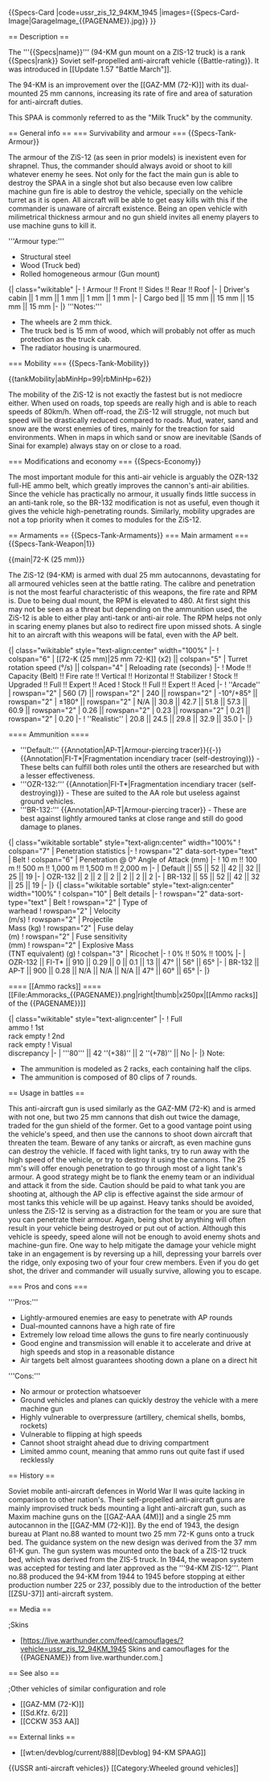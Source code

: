 {{Specs-Card
|code=ussr_zis_12_94KM_1945
|images={{Specs-Card-Image|GarageImage_{{PAGENAME}}.jpg}}
}}

== Description ==
<!-- ''In the description, the first part should be about the history of the creation and combat usage of the vehicle, as well as its key features. In the second part, tell the reader about the ground vehicle in the game. Insert a screenshot of the vehicle, so that if the novice player does not remember the vehicle by name, he will immediately understand what kind of vehicle the article is talking about.'' -->
The '''{{Specs|name}}''' (94-KM gun mount on a ZIS-12 truck) is a rank {{Specs|rank}} Soviet self-propelled anti-aircraft vehicle {{Battle-rating}}. It was introduced in [[Update 1.57 "Battle March"]].

The 94-KM is an improvement over the [[GAZ-MM (72-K)]] with its dual-mounted 25 mm cannons, increasing its rate of fire and area of saturation for anti-aircraft duties.

This SPAA is commonly referred to as the "Milk Truck" by the community.

== General info ==
=== Survivability and armour ===
{{Specs-Tank-Armour}}
<!-- ''Describe armour protection. Note the most well protected and key weak areas. Appreciate the layout of modules as well as the number and location of crew members. Is the level of armour protection sufficient, is the placement of modules helpful for survival in combat? If necessary use a visual template to indicate the most secure and weak zones of the armour.'' -->
The armour of the ZiS-12 (as seen in prior models) is inexistent even for shrapnel. Thus, the commander should always avoid or shoot to kill whatever enemy he sees. Not only for the fact the main gun is able to destroy the SPAA in a single shot but also because even low calibre machine gun fire is able to destroy the vehicle, specially on the vehicle turret as it is open. All aircraft will be able to get easy kills with this if the commander is unaware of aircraft existence. Being an open vehicle with milimetrical thickness armour and no gun shield invites all enemy players to use machine guns to kill it.

'''Armour type:'''

* Structural steel
* Wood (Truck bed)
* Rolled homogeneous armour (Gun mount)

{| class="wikitable"
|-
! Armour !! Front !! Sides !! Rear !! Roof
|-
| Driver's cabin || 1 mm || 1 mm || 1 mm || 1 mm
|-
| Cargo bed || 15 mm || 15 mm || 15 mm || 15 mm
|-
|}
'''Notes:'''

* The wheels are 2 mm thick.
* The truck bed is 15 mm of wood, which will probably not offer as much protection as the truck cab.
* The radiator housing is unarmoured.

=== Mobility ===
{{Specs-Tank-Mobility}}
<!-- ''Write about the mobility of the ground vehicle. Estimate the specific power and manoeuvrability, as well as the maximum speed forwards and backwards.'' -->

{{tankMobility|abMinHp=99|rbMinHp=62}}

The mobility of the ZiS-12 is not exactly the fastest but is not mediocre either. When used on roads, top speeds are really high and is able to reach speeds of 80km/h. When off-road, the ZiS-12 will struggle, not much but speed will be drastically reduced compared to roads. Mud, water, sand and snow are the worst enemies of tires, mainly for the treaction for said environments. When in maps in which sand or snow are inevitable (Sands of Sinai for example) always stay on or close to a road.

=== Modifications and economy ===
{{Specs-Economy}}

The most important module for this anti-air vehicle is arguably the OZR-132 full-HE ammo belt, which greatly improves the cannon's anti-air abilities. Since the vehicle has practically no armour, it usually finds little success in an anti-tank role, so the BR-132 modification is not as useful, even though it gives the vehicle high-penetrating rounds. Similarly, mobility upgrades are not a top priority when it comes to modules for the ZiS-12.

== Armaments ==
{{Specs-Tank-Armaments}}
=== Main armament ===
{{Specs-Tank-Weapon|1}}
<!-- ''Give the reader information about the characteristics of the main gun. Assess its effectiveness in a battle based on the reloading speed, ballistics and the power of shells. Do not forget about the flexibility of the fire, that is how quickly the cannon can be aimed at the target, open fire on it and aim at another enemy. Add a link to the main article on the gun: <code><nowiki>{{main|Name of the weapon}}</nowiki></code>. Describe in general terms the ammunition available for the main gun. Give advice on how to use them and how to fill the ammunition storage.'' -->
{{main|72-K (25 mm)}}

The ZiS-12 (94-KM) is armed with dual 25 mm autocannons, devastating for all armoured vehicles seen at the battle rating. The calibre and penetration is not the most fearful characteristic of this weapons, the fire rate and RPM is. Due to being dual mount, the RPM is elevated to 480. At first sight this may not be seen as a threat but depending on the ammunition used, the ZiS-12 is able to either play anti-tank or anti-air role. The RPM helps not only in scaring enemy planes but also to redirect fire upon missed shots. A single hit to an aircraft with this weapons will be fatal, even with the AP belt.

{| class="wikitable" style="text-align:center" width="100%"
|-
! colspan="6" | [[72-K (25 mm)|25 mm 72-K]] (x2) || colspan="5" | Turret rotation speed (°/s) || colspan="4" | Reloading rate (seconds)
|-
! Mode !! Capacity (Belt) !! Fire rate !! Vertical !! Horizontal !! Stabilizer
! Stock !! Upgraded !! Full !! Expert !! Aced
! Stock !! Full !! Expert !! Aced
|-
! ''Arcade''
| rowspan="2" | 560 (7) || rowspan="2" | 240 || rowspan="2" | -10°/+85° || rowspan="2" | ±180° || rowspan="2" | N/A || 30.8 || 42.7 || 51.8 || 57.3 || 60.9 || rowspan="2" | 0.26 || rowspan="2" | 0.23 || rowspan="2" | 0.21 || rowspan="2" | 0.20
|-
! ''Realistic''
| 20.8 || 24.5 || 29.8 || 32.9 || 35.0
|-
|}

==== Ammunition ====

* '''Default:''' {{Annotation|AP-T|Armour-piercing tracer}}{{-}}{{Annotation|FI-T*|Fragmentation incendiary tracer (self-destroying)}} - These belts can fulfill both roles until the others are researched but with a lesser effectiveness.
* '''OZR-132:''' {{Annotation|FI-T*|Fragmentation incendiary tracer (self-destroying)}} - These are suited to the AA role but useless against ground vehicles.
* '''BR-132:''' {{Annotation|AP-T|Armour-piercing tracer}} - These are best against lightly armoured tanks at close range and still do good damage to planes.

{| class="wikitable sortable" style="text-align:center" width="100%"
! colspan="7" | Penetration statistics
|-
! rowspan="2" data-sort-type="text" | Belt
! colspan="6" | Penetration @ 0° Angle of Attack (mm)
|-
! 10 m !! 100 m !! 500 m !! 1,000 m !! 1,500 m !! 2,000 m
|-
| Default || 55 || 52 || 42 || 32 || 25 || 19
|-
| OZR-132 || 2 || 2 || 2 || 2 || 2 || 2
|-
| BR-132 || 55 || 52 || 42 || 32 || 25 || 19
|-
|}
{| class="wikitable sortable" style="text-align:center" width="100%"
! colspan="10" | Belt details
|-
! rowspan="2" data-sort-type="text" | Belt
! rowspan="2" | Type of<br>warhead
! rowspan="2" | Velocity<br>(m/s)
! rowspan="2" | Projectile<br>Mass (kg)
! rowspan="2" | Fuse delay<br>(m)
! rowspan="2" | Fuse sensitivity<br>(mm)
! rowspan="2" | Explosive Mass<br>(TNT equivalent) (g)
! colspan="3" | Ricochet
|-
! 0% !! 50% !! 100%
|-
| OZR-132 || FI-T* || 910 || 0.29 || 0 || 0.1 || 13 || 47° || 56° || 65°
|-
| BR-132 || AP-T || 900 || 0.28 || N/A || N/A || N/A || 47° || 60° || 65°
|-
|}

==== [[Ammo racks]] ====
[[File:Ammoracks_{{PAGENAME}}.png|right|thumb|x250px|[[Ammo racks]] of the {{PAGENAME}}]]
<!-- '''Last updated: 2.9.0.33''' -->
{| class="wikitable" style="text-align:center"
|-
! Full<br>ammo
! 1st<br>rack empty
! 2nd<br>rack empty
! Visual<br>discrepancy
|-
| '''80''' || 42&nbsp;''(+38)'' || 2&nbsp;''(+78)'' || No
|-
|}
Note:

* The ammunition is modeled as 2 racks, each containing half the clips.
* The ammunition is composed of 80 clips of 7 rounds.

== Usage in battles ==
<!-- ''Describe the tactics of playing in the vehicle, the features of using vehicles in the team and advice on tactics. Refrain from creating a "guide" - do not impose a single point of view but instead give the reader food for thought. Describe the most dangerous enemies and give recommendations on fighting them. If necessary, note the specifics of the game in different modes (AB, RB, SB).'' -->
This anti-aircraft gun is used similarly as the GAZ-MM (72-K) and is armed with not one, but two 25 mm cannons that dish out twice the damage, traded for the gun shield of the former. Get to a good vantage point using the vehicle's speed, and then use the cannons to shoot down aircraft that threaten the team. Beware of any tanks or aircraft, as even machine guns can destroy the vehicle. If faced with light tanks, try to run away with the high speed of the vehicle, or try to destroy it using the cannons. The 25 mm's will offer enough penetration to go through most of a light tank's armour. A good strategy might be to flank the enemy team or an individual and attack it from the side. Caution should be paid to what tank you are shooting at, although the AP clip is effective against the side armour of most tanks this vehicle will be up against. Heavy tanks should be avoided, unless the ZiS-12 is serving as a distraction for the team or you are sure that you can penetrate their armour. Again, being shot by anything will often result in your vehicle being destroyed or put out of action. Although this vehicle is speedy, speed alone will not be enough to avoid enemy shots and machine-gun fire. One way to help mitigate the damage your vehicle might take in an engagement is by reversing up a hill, depressing your barrels over the ridge, only exposing two of your four crew members. Even if you do get shot, the driver and commander will usually survive, allowing you to escape.

=== Pros and cons ===
<!-- ''Summarise and briefly evaluate the vehicle in terms of its characteristics and combat effectiveness. Mark its pros and cons in a bulleted list. Try not to use more than 6 points for each of the characteristics. Avoid using categorical definitions such as "bad", "good" and the like - use substitutions with softer forms such as "inadequate" and "effective".'' -->

'''Pros:'''

* Lightly-armoured enemies are easy to penetrate with AP rounds
* Dual-mounted cannons have a high rate of fire
* Extremely low reload time allows the guns to fire nearly continuously
* Good engine and transmission will enable it to accelerate and drive at high speeds and stop in a reasonable distance
* Air targets belt almost guarantees shooting down a plane on a direct hit

'''Cons:'''

* No armour or protection whatsoever
* Ground vehicles and planes can quickly destroy the vehicle with a mere machine gun
* Highly vulnerable to overpressure (artillery, chemical shells, bombs, rockets)
* Vulnerable to flipping at high speeds
* Cannot shoot straight ahead due to driving compartment
* Limited ammo count, meaning that ammo runs out quite fast if used recklessly

== History ==
<!-- ''Describe the history of the creation and combat usage of the vehicle in more detail than in the introduction. If the historical reference turns out to be too long, take it to a separate article, taking a link to the article about the vehicle and adding a block "/History" (example: <nowiki>https://wiki.warthunder.com/(Vehicle-name)/History</nowiki>) and add a link to it here using the <code>main</code> template. Be sure to reference text and sources by using <code><nowiki><ref></ref></nowiki></code>, as well as adding them at the end of the article with <code><nowiki><references /></nowiki></code>. This section may also include the vehicle's dev blog entry (if applicable) and the in-game encyclopedia description (under <code><nowiki>=== In-game description ===</nowiki></code>, also if applicable).'' -->
Soviet mobile anti-aircraft defences in World War II was quite lacking in comparison to other nation's. Their self-propelled anti-aircraft guns are mainly improvised truck beds mounting a light anti-aircraft gun, such as Maxim machine guns on the [[GAZ-AAA (4M)]] and a single 25 mm autocannon in the [[GAZ-MM (72-K)]]. By the end of 1943, the design bureau at Plant no.88 wanted to mount two 25 mm 72-K guns onto a truck bed. The guidance system on the new design was derived from the 37 mm 61-K gun. The gun system was mounted onto the back of a ZIS-12 truck bed, which was derived from the ZIS-5 truck. In 1944, the weapon system was accepted for testing and later approved as the '''94-KM ZIS-12'''. Plant no.88 produced the 94-KM from 1944 to 1945 before stopping at either production number 225 or 237, possibly due to the introduction of the better [[ZSU-37]] anti-aircraft system.

== Media ==
<!-- ''Excellent additions to the article would be video guides, screenshots from the game, and photos.'' -->

;Skins
* [https://live.warthunder.com/feed/camouflages/?vehicle=ussr_zis_12_94KM_1945 Skins and camouflages for the {{PAGENAME}} from live.warthunder.com.]

== See also ==
<!-- ''Links to the articles on the War Thunder Wiki that you think will be useful for the reader, for example:''
* ''reference to the series of the vehicles;''
* ''links to approximate analogues of other nations and research trees.'' -->

;Other vehicles of similar configuration and role
* [[GAZ-MM (72-K)]]
* [[Sd.Kfz. 6/2]]
* [[CCKW 353 AA]]

== External links ==
<!-- ''Paste links to sources and external resources, such as:''
* ''topic on the official game forum;''
* ''other literature.'' -->

* [[wt:en/devblog/current/888|[Devblog] 94-KM SPAAG]]

{{USSR anti-aircraft vehicles}}
[[Category:Wheeled ground vehicles]]